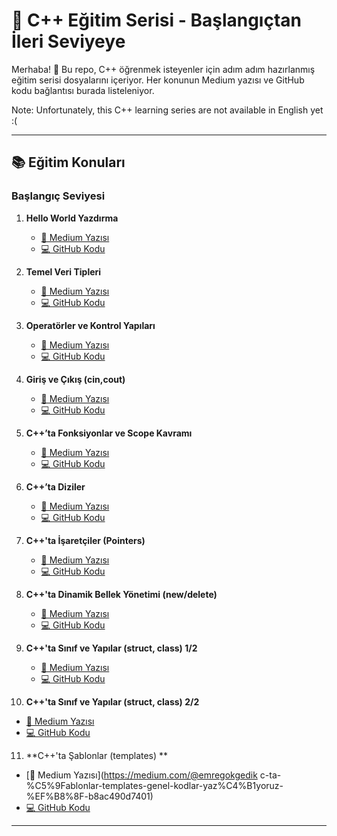 # 🚀 C++ Eğitim Serisi - Başlangıçtan İleri Seviyeye

Merhaba! 👋 Bu repo, C++ öğrenmek isteyenler için adım adım hazırlanmış eğitim serisi dosyalarını içeriyor. Her konunun Medium yazısı ve GitHub kodu bağlantısı burada listeleniyor.

Note: Unfortunately, this C++ learning series are not available in English yet :(

---

## 📚 Eğitim Konuları

### Başlangıç Seviyesi

1. **Hello World Yazdırma**  
   - [📖 Medium Yazısı](https://medium.com/@emregokgedik/c-a-giri%C5%9F-ve-kurulum-9f6fe930029b)  
   - [💻 GitHub Kodu](https://github.com/emregokgedik/baslangictan-ileri-seviyeye-cpp/tree/main/01_helloworld)

2. **Temel Veri Tipleri**  
   - [📖 Medium Yazısı](https://medium.com/@emregokgedik/c-temelleri-de%C4%9Fi%C5%9Fkenler-ve-veri-tipleriyle-tan%C4%B1%C5%9F%C4%B1n-8ffca606d721)  
   - [💻 GitHub Kodu](https://github.com/emregokgedik/baslangictan-ileri-seviyeye-cpp/tree/main/02_variables_basics)

3. **Operatörler ve Kontrol Yapıları**  
   - [📖 Medium Yazısı](https://medium.com/@emregokgedik/c-ta-i%CC%87lerliyoruz-operat%C3%B6rler-ve-kontrol-yap%C4%B1lar%C4%B1-489eeda56ba5)  
   - [💻 GitHub Kodu](https://github.com/emregokgedik/baslangictan-ileri-seviyeye-cpp/tree/main/03_operators_and_control_structures)

4. **Giriş ve Çıkış (cin,cout)**  
   - [📖 Medium Yazısı](https://medium.com/@emregokgedik/c-ta-girdi-al%C4%B1yor-%C3%A7%C4%B1kt%C4%B1-veriyoruz-cin-cout-8677236f7e83)  
   - [💻 GitHub Kodu](https://github.com/emregokgedik/baslangictan-ileri-seviyeye-cpp/tree/main/04_input_output)

5. **C++’ta Fonksiyonlar ve Scope Kavramı**  
   - [📖 Medium Yazısı](https://medium.com/@emregokgedik/c-ta-fonksiyonlar-ve-scope-kavram%C4%B1-bb6fd83ddf7e)  
   - [💻 GitHub Kodu](https://github.com/emregokgedik/baslangictan-ileri-seviyeye-cpp/tree/main/05_functions_scope)

6. **C++’ta Diziler**  
   - [📖 Medium Yazısı](https://medium.com/@emregokgedik/c-ta-diziler-b404419a2120)  
   - [💻 GitHub Kodu](https://github.com/emregokgedik/baslangictan-ileri-seviyeye-cpp/tree/main/06_arrays)

7. **C++'ta İşaretçiler (Pointers)**  
   - [📖 Medium Yazısı](https://medium.com/@emregokgedik/c-ta-i%CC%87%C5%9Faret%C3%A7iler-pointers-51224136ac70)  
   - [💻 GitHub Kodu](https://github.com/emregokgedik/baslangictan-ileri-seviyeye-cpp/tree/main/07_pointers)

8. **C++'ta Dinamik Bellek Yönetimi (new/delete)**  
   - [📖 Medium Yazısı](https://medium.com/@emregokgedik/c-ta-dinamik-bellek-y%C3%B6netimi-036b73d45f2c?postPublishedType=initial)  
   - [💻 GitHub Kodu](https://github.com/emregokgedik/baslangictan-ileri-seviyeye-cpp/tree/main/08_dynamic_memory)

9. **C++'ta Sınıf ve Yapılar (struct, class) 1/2**  
   - [📖 Medium Yazısı](https://medium.com/@emregokgedik/c-ta-structlar-ve-nesne-y%C3%B6nelimli-programlama-1-2-9d81fce30206)  
   - [💻 GitHub Kodu](https://github.com/emregokgedik/baslangictan-ileri-seviyeye-cpp/tree/main/09_classes_structs)
   
10. **C++'ta Sınıf ve Yapılar (struct, class) 2/2**  
   - [📖 Medium Yazısı](https://medium.com/@emregokgedik/c-ta-structlar-ve-nesne-y%C3%B6nelimli-programlama-2-2-d714c2a03e64)  
   - [💻 GitHub Kodu](https://github.com/emregokgedik/baslangictan-ileri-seviyeye-cpp/tree/main/10_classes)
   
11. **C++'ta Şablonlar (templates) **  
   - [📖 Medium Yazısı](https://medium.com/@emregokgedik c-ta-%C5%9Fablonlar-templates-genel-kodlar-yaz%C4%B1yoruz-%EF%B8%8F-b8ac490d7401)  
   - [💻 GitHub Kodu](https://github.com/emregokgedik/baslangictan-ileri-seviyeye-cpp/tree/main/11_templates)

---
